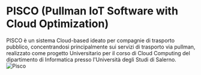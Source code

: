 # PISCO (Pullman IoT Software with Cloud Optimization)
PISCO è un sistema Cloud-based ideato per compagnie di trasporto pubblico, concentrandosi principalmente sui servizi di trasporto via pullman, realizzato come progetto Universitario per il corso di Cloud Computing del dipartimento di Informatica presso l'Università degli Studi di Salerno.
![Pisco](https://github.com/AngeloSantangelo/PISCO/assets/115495018/cec05d8d-54c5-484a-ac46-7ca1f03a4321)
